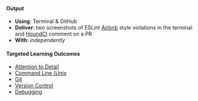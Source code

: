 #### Output
- **Using**: Terminal & GitHub
- **Deliver**: two screenshots of ESLint [Airbnb](https://github.com/airbnb/javascript)  style violations in the terminal and [HoundCI](https://houndci.com/) comment on a PR
- **With**: *independently*

#### Targeted Learning Outcomes
- [Attention to Detail](https://github.com/andela/learningmap/tree/master/Phase-C/Entry-level%20Developer/Curriculum/04%20-%20Attention%20to%20Detail)
- [Command Line (Unix](https://github.com/andela/learningmap/tree/master/Phase-C/Entry-level%20Developer/Curriculum/42%20-%20Command%20Line%20(Unix))
- [Git](https://github.com/andela/learningmap/tree/master/Phase-C/Entry-level%20Developer/Curriculum/43%20-%20Git)
- [Version Control](https://github.com/andela/learningmap/tree/master/Phase-C/Entry-level%20Developer/Curriculum/30%20-%20Version%20Control)
- [Debugging](https://github.com/andela/learningmap/tree/master/Phase-C/Entry-level%20Developer/Curriculum/38%20-%20Debugging)